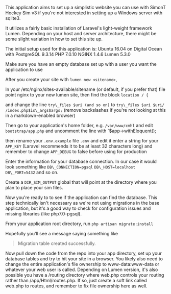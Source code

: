 This application aims to set up a simplistic website you can use with SimonT Hockey Sim v3 if
you're not interested in setting up a Windows server with sqlite3.

It utilizes a fairly basic installation of Laravel's light-weight framework Lumen.
Depending on your host and server architecture, there might be some slight variation in how
to set this site up.

The initial setup used for this application is:
Ubuntu 16.04 on Digital Ocean with
PostgreSQL 9.3.14
PHP 7.0.10
NGINX 1.4.6
Lumen 5.3.0

Make sure you have an empty database set up with a user you want the application to use

After you create your site with `lumen new <sitename>`,

In your /etc/nginx/sites-available/sitename (or default, if you prefer that) file
point nginx to your new lumen site, then find the block
`location / {`

and change the line
`try\_files $uri (and so on)`
to
`try\_files $uri $uri/ /index.php$is\_args$args;`
(remove backslashes if you're not looking at this in a markdown-enabled browser)


Then go to your application's home folder, e.g. `/var/www/cmhl` and edit
`bootstrap/app.php`
and uncomment the line with 
`$app->withEloquent();

then rename your `.env.example` file `.env` and edit it
enter a string for your `APP_KEY` (Laravel recommends it to be at least 32 characters long)
and remember to change `APP_DEBUG` to false before using
for production

Enter the information for your database connection. In our case it would look something like
`DB\_CONNECTION=pgsql`
`DB\_HOST=localhost`
`DB\_PORT=5432`
and so on.

Create a `DIR_SIM_OUTPUT` global that will point at the directory where you plan to place
your sim files.


Now you're ready to to see if the application can find the database. This step technically
isn't necessary as we're not using migrations in the base application, but it's a good way
to check for configuration issues and missing libraries (like php7.0-pgsql).

From your application root directory, run
`php artisan migrate:install`

Hopefully you'll see a message saying something like
> Migration table created successfully.


Now pull down the code from the repo into your app directory, set up your database tables and
try to hit your site in a browser. You likely also need to change the entire application's file
ownership to www-data:www-data or whatever your web user is called. Depending on Lumen version, 
it's also possible you have a /routing directory where web.php controls your routing rather than 
/app/Html/routes.php. If so, just create a soft link called web.php to routes, and remember to
fix file ownership here as well.

